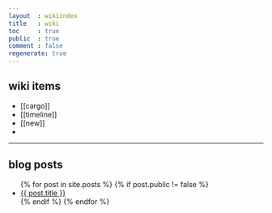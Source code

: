 ```yaml
---
layout  : wikiindex
title   : wiki
toc     : true
public  : true
comment : false
regenerate: true
---
```


## wiki items
* [[cargo]]
* [[timeline]]
* [[new]]
* 

---

## blog posts
<div>
    <ul>
{% for post in site.posts %}
    {% if post.public != false %}
        <li>
            <a class="post-link" href="{{ post.url | prepend: site.baseurl }}">
                {{ post.title }}
            </a>
        </li>
    {% endif %}
{% endfor %}
    </ul>
</div>

